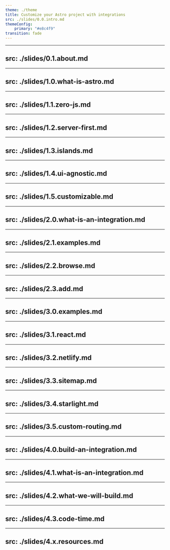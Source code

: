```yaml
---
theme: ./theme
title: Customize your Astro project with integrations
src: ./slides/0.0.intro.md
themeConfig:
    primary: "#e8c4f9"
transition: fade
---
```


---
src: ./slides/0.1.about.md
---

---
src: ./slides/1.0.what-is-astro.md
---

---
src: ./slides/1.1.zero-js.md
---

---
src: ./slides/1.2.server-first.md
---

---
src: ./slides/1.3.islands.md
---

---
src: ./slides/1.4.ui-agnostic.md
---

---
src: ./slides/1.5.customizable.md
---

---
src: ./slides/2.0.what-is-an-integration.md
---

---
src: ./slides/2.1.examples.md
---

---
src: ./slides/2.2.browse.md
---

---
src: ./slides/2.3.add.md
---

---
src: ./slides/3.0.examples.md
---

---
src: ./slides/3.1.react.md
---

---
src: ./slides/3.2.netlify.md
---

---
src: ./slides/3.3.sitemap.md
---

---
src: ./slides/3.4.starlight.md
---

---
src: ./slides/3.5.custom-routing.md
---

---
src: ./slides/4.0.build-an-integration.md
---

---
src: ./slides/4.1.what-is-an-integration.md
---

---
src: ./slides/4.2.what-we-will-build.md
---

---
src: ./slides/4.3.code-time.md
---

---
src: ./slides/4.x.resources.md
---
